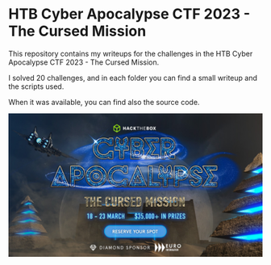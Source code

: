# HTB Cyber Apocalypse CTF 2023 - The Cursed Mission

This repository contains my writeups for the challenges in the HTB Cyber Apocalypse CTF 2023 - The Cursed Mission.

I solved 20 challenges, and in each folder you can find a small writeup and the scripts used.

When it was available, you can find also the source code.

![banner](./banner.jpg)
